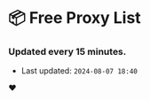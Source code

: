 # :package: Free Proxy List
### Updated every 15 minutes.

- Last updated: `2024-08-07 18:40`

:heart:
